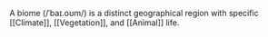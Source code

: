A biome (/ˈbaɪ.oʊm/) is a distinct geographical region with specific [[Climate]], [[Vegetation]], and [[Animal]] life.